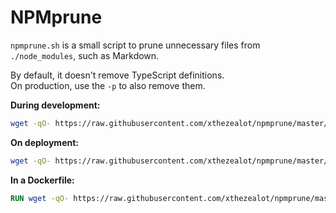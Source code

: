 # NPMprune

`npmprune.sh` is a small script to prune unnecessary files from `./node_modules`, such as Markdown.

By default, it doesn't remove TypeScript definitions.  
On production, use the `-p` to also remove them.

**During development:**

```sh
wget -qO- https://raw.githubusercontent.com/xthezealot/npmprune/master/npmrune.sh | sh
```

**On deployment:**

```sh
wget -qO- https://raw.githubusercontent.com/xthezealot/npmprune/master/npmrune.sh | sh -- -p
```

**In a Dockerfile:**

```dockerfile
RUN wget -qO- https://raw.githubusercontent.com/xthezealot/npmprune/master/npmrune.sh | sh -s -- -p
```
